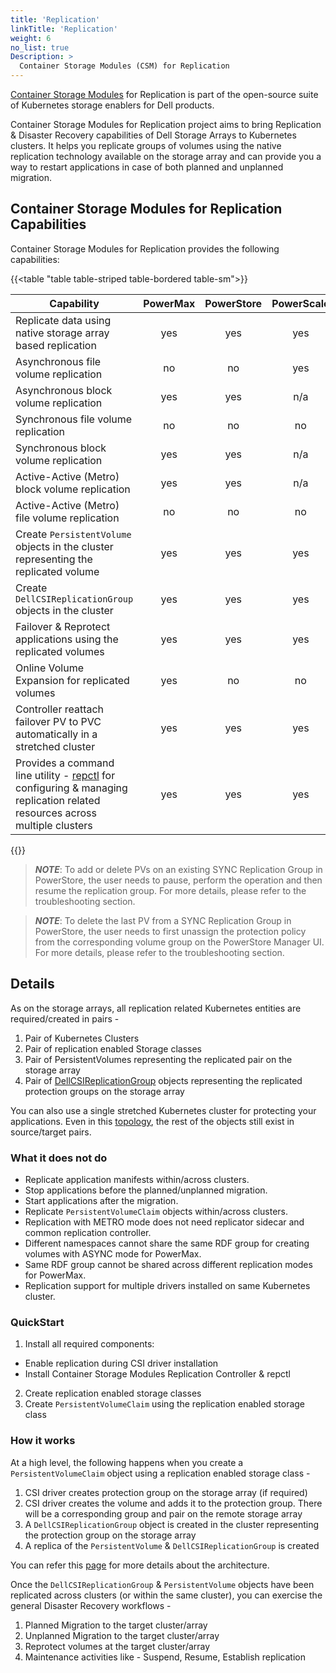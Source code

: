 ```yaml
---
title: 'Replication'
linkTitle: 'Replication'
weight: 6
no_list: true
Description: >
  Container Storage Modules (CSM) for Replication
---
```


[Container Storage Modules](https://github.com/dell/csm) for Replication is part
of the open-source suite of Kubernetes storage enablers for Dell products.

Container Storage Modules for Replication project aims to bring Replication &
Disaster Recovery capabilities of Dell Storage Arrays to Kubernetes clusters. It
helps you replicate groups of volumes using the native replication technology
available on the storage array and can provide you a way to restart applications
in case of both planned and unplanned migration.

## Container Storage Modules for Replication Capabilities

Container Storage Modules for Replication provides the following capabilities:

{{<table "table table-striped table-bordered table-sm">}}

| Capability                                                                                                                          | PowerMax | PowerStore | PowerScale | PowerFlex | Unity |
| ----------------------------------------------------------------------------------------------------------------------------------- | :------: | :--------: | :--------: | :-------: | :---: |
| Replicate data using native storage array based replication                                                                         |   yes    |    yes     |    yes     |    yes    |  no   |
| Asynchronous file volume replication                                                                                                |    no    |     no     |    yes     |    no     |  no   |
| Asynchronous block volume replication                                                                                               |   yes    |    yes     |    n/a     |    yes    |  no   |
| Synchronous file volume replication                                                                                                 |    no    |     no     |     no     |    no     |  no   |
| Synchronous block volume replication                                                                                                |   yes    |    yes     |    n/a     |    no     |  no   |
| Active-Active (Metro) block volume replication                                                                                      |   yes    |    yes     |    n/a     |    no     |  no   |
| Active-Active (Metro) file volume replication                                                                                       |    no    |     no     |     no     |    no     |  no   |
| Create `PersistentVolume` objects in the cluster representing the replicated volume                                                 |   yes    |    yes     |    yes     |    yes    |  no   |
| Create `DellCSIReplicationGroup` objects in the cluster                                                                             |   yes    |    yes     |    yes     |    yes    |  no   |
| Failover & Reprotect applications using the replicated volumes                                                                      |   yes    |    yes     |    yes     |    yes    |  no   |
| Online Volume Expansion for replicated volumes                                                                                      |   yes    |     no     |     no     |    yes    |  no   |
| Controller reattach failover PV to PVC automatically in a stretched cluster                                                         |   yes    |    yes     |    yes     |    yes    |  no   |
| Provides a command line utility - [repctl](tools) for configuring & managing replication related resources across multiple clusters |   yes    |    yes     |    yes     |    yes    |  no   |

{{</table>}}

> _**NOTE**_: To add or delete PVs on an existing SYNC Replication Group in
> PowerStore, the user needs to pause, perform the operation and then resume the
> replication group. For more details, please refer to the troubleshooting
> section.

> _**NOTE**_: To delete the last PV from a SYNC Replication Group in PowerStore,
> the user needs to first unassign the protection policy from the corresponding
> volume group on the PowerStore Manager UI. For more details, please refer to
> the troubleshooting section.

## Details

As on the storage arrays, all replication related Kubernetes entities are
required/created in pairs -

1. Pair of Kubernetes Clusters
2. Pair of replication enabled Storage classes
3. Pair of PersistentVolumes representing the replicated pair on the storage
   array
4. Pair of [DellCSIReplicationGroup](architecture/#dellcsireplicationgroup)
   objects representing the replicated protection groups on the storage array

You can also use a single stretched Kubernetes cluster for protecting your
applications. Even in this [topology](cluster-topologies), the rest of the
objects still exist in source/target pairs.

### What it does not do

- Replicate application manifests within/across clusters.
- Stop applications before the planned/unplanned migration.
- Start applications after the migration.
- Replicate `PersistentVolumeClaim` objects within/across clusters.
- Replication with METRO mode does not need replicator sidecar and common
  replication controller.
- Different namespaces cannot share the same RDF group for creating volumes with
  ASYNC mode for PowerMax.
- Same RDF group cannot be shared across different replication modes for
  PowerMax.
- Replication support for multiple drivers installed on same Kubernetes cluster.

### QuickStart

1. Install all required components:

- Enable replication during CSI driver installation
- Install Container Storage Modules Replication Controller & repctl

2. Create replication enabled storage classes
3. Create `PersistentVolumeClaim` using the replication enabled storage class

### How it works

At a high level, the following happens when you create a `PersistentVolumeClaim`
object using a replication enabled storage class -

1. CSI driver creates protection group on the storage array (if required)
2. CSI driver creates the volume and adds it to the protection group. There will
   be a corresponding group and pair on the remote storage array
3. A `DellCSIReplicationGroup` object is created in the cluster representing the
   protection group on the storage array
4. A replica of the `PersistentVolume` & `DellCSIReplicationGroup` is created

You can refer this [page](architecture) for more details about the architecture.

Once the `DellCSIReplicationGroup` & `PersistentVolume` objects have been
replicated across clusters (or within the same cluster), you can exercise the
general Disaster Recovery workflows -

1. Planned Migration to the target cluster/array
2. Unplanned Migration to the target cluster/array
3. Reprotect volumes at the target cluster/array
4. Maintenance activities like - Suspend, Resume, Establish replication
